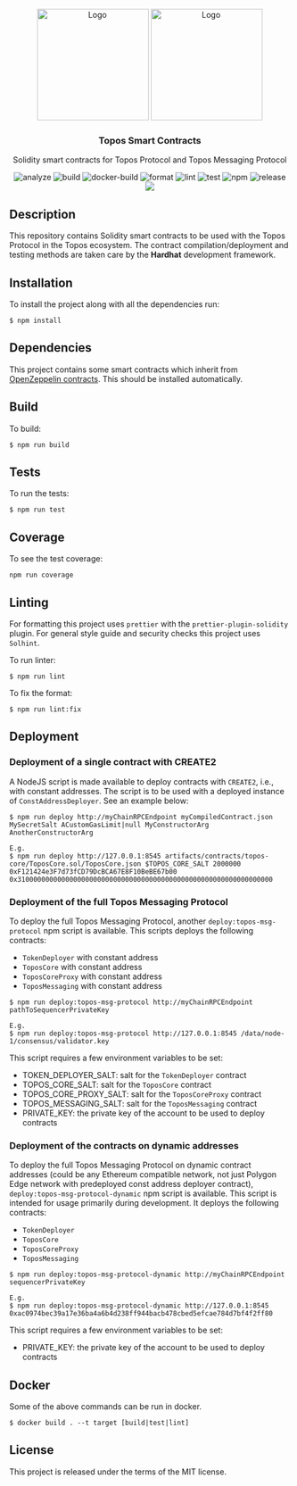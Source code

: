 <div id="top"></div>
<!-- PROJECT LOGO -->
<br />
<div align="center">

  <img src="../.github/assets/topos_logo.png#gh-light-mode-only" alt="Logo" width="200">
  <img src="../.github/assets/topos_logo_dark.png#gh-dark-mode-only" alt="Logo" width="200">

  <h3 align="center">Topos Smart Contracts</h3>

  <p align="center">
    Solidity smart contracts for Topos Protocol and Topos Messaging Protocol
  </p>
</div>

<div align="center">

![analyze](https://github.com/topos-protocol/topos/actions/workflows/contract-analyze.yml/badge.svg)
![build](https://github.com/topos-protocol/topos/actions/workflows/contract-build.yml/badge.svg)
![docker-build](https://github.com/topos-protocol/topos/actions/workflows/contract-docker-build-push.yml/badge.svg)
![format](https://github.com/topos-protocol/topos/actions/workflows/contract-format.yml/badge.svg)
![lint](https://github.com/topos-protocol/topos/actions/workflows/contract-lint.yml/badge.svg)
![test](https://github.com/topos-protocol/topos/actions/workflows/contract-test.yml/badge.svg)
![npm](https://img.shields.io/npm/v/@topos-protocol/topos.svg) <!-- TODO: update -->
![release](https://img.shields.io/github/v/release/topos-protocol/topos) <!-- TODO: update -->
[![](https://dcbadge.vercel.app/api/server/7HZ8F8ykBT?style=flat)](https://discord.gg/7HZ8F8ykBT)

</div>

## Description

This repository contains Solidity smart contracts to be used with the Topos Protocol in the Topos ecosystem. The contract compilation/deployment and testing methods are taken care by the **Hardhat** development framework.

## Installation

To install the project along with all the dependencies run:

```
$ npm install
```

## Dependencies

This project contains some smart contracts which inherit from [OpenZeppelin contracts](https://github.com/OpenZeppelin/openzeppelin-contracts). This should be installed automatically.

## Build

To build:

```
$ npm run build
```

## Tests

To run the tests:

```
$ npm run test
```

## Coverage

To see the test coverage:

```
npm run coverage
```

## Linting

For formatting this project uses `prettier` with the `prettier-plugin-solidity` plugin. For general style guide and security checks this project uses `Solhint`.

To run linter:

```
$ npm run lint
```

To fix the format:

```
$ npm run lint:fix
```

## Deployment

### Deployment of a single contract with CREATE2

A NodeJS script is made available to deploy contracts with `CREATE2`, i.e., with constant addresses. The script is to be used with a deployed instance of `ConstAddressDeployer`. See an example below:

```
$ npm run deploy http://myChainRPCEndpoint myCompiledContract.json MySecretSalt ACustomGasLimit|null MyConstructorArg AnotherConstructorArg

E.g.
$ npm run deploy http://127.0.0.1:8545 artifacts/contracts/topos-core/ToposCore.sol/ToposCore.json $TOPOS_CORE_SALT 2000000 0xF121424e3F7d73fCD79DcBCA67E8F10BeBE67b00 0x3100000000000000000000000000000000000000000000000000000000000000
```

### Deployment of the full Topos Messaging Protocol

To deploy the full Topos Messaging Protocol, another `deploy:topos-msg-protocol` npm script is available. This scripts deploys the following contracts:

- `TokenDeployer` with constant address
- `ToposCore` with constant address
- `ToposCoreProxy` with constant address
- `ToposMessaging` with constant address

```
$ npm run deploy:topos-msg-protocol http://myChainRPCEndpoint pathToSequencerPrivateKey

E.g.
$ npm run deploy:topos-msg-protocol http://127.0.0.1:8545 /data/node-1/consensus/validator.key
```

This script requires a few environment variables to be set:

- TOKEN_DEPLOYER_SALT: salt for the `TokenDeployer` contract
- TOPOS_CORE_SALT: salt for the `ToposCore` contract
- TOPOS_CORE_PROXY_SALT: salt for the `ToposCoreProxy` contract
- TOPOS_MESSAGING_SALT: salt for the `ToposMessaging` contract
- PRIVATE_KEY: the private key of the account to be used to deploy contracts

### Deployment of the contracts on dynamic addresses

To deploy the full Topos Messaging Protocol on dynamic contract addresses (could be any Ethereum compatible network, not just Polygon Edge network with predeployed const address deployer contract), `deploy:topos-msg-protocol-dynamic` npm script is available. This script is intended for usage primarily during development. It deploys the following contracts:

- `TokenDeployer`
- `ToposCore`
- `ToposCoreProxy`
- `ToposMessaging`

```
$ npm run deploy:topos-msg-protocol-dynamic http://myChainRPCEndpoint sequencerPrivateKey

E.g.
$ npm run deploy:topos-msg-protocol-dynamic http://127.0.0.1:8545 0xac0974bec39a17e36ba4a6b4d238ff944bacb478cbed5efcae784d7bf4f2ff80
```

This script requires a few environment variables to be set:

- PRIVATE_KEY: the private key of the account to be used to deploy contracts

## Docker

Some of the above commands can be run in docker.

```
$ docker build . --t target [build|test|lint]
```

## License

This project is released under the terms of the MIT license.
